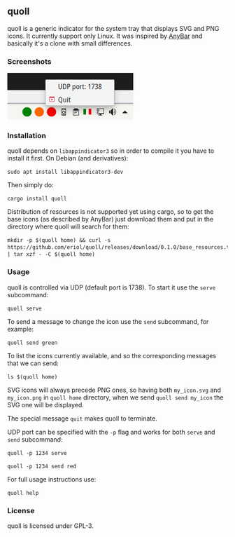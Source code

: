 quoll
-----

quoll is a generic indicator for the system tray that displays SVG and PNG
icons. It currently support only Linux.
It was inspired by [AnyBar](https://github.com/tonsky/AnyBar) and basically it's
a clone with small differences.

### Screenshots

![A screenshot of quoll](screenshots/quoll_20190518.png)

### Installation

quoll depends on `libappindicator3` so in order to compile it you have to
install it first.
On Debian (and derivatives):
```
sudo apt install libappindicator3-dev
```

Then simply do:

```
cargo install quoll
```

Distribution of resources is not supported yet using cargo, so to get the base
icons (as described by AnyBar) just download them and put in the directory
where quoll will search for them:

```
mkdir -p $(quoll home) && curl -s https://github.com/eriol/quoll/releases/download/0.1.0/base_resources.tar.gz | tar xzf - -C $(quoll home)
```

### Usage

quoll is controlled via UDP (default port is 1738). To start it use the `serve`
subcommand:

```
quoll serve
```

To send a message to change the icon use the `send` subcommand, for example:

```
quoll send green
```

To list the icons currently available, and so the corresponding messages that
we can send:

```
ls $(quoll home)
```

SVG icons will always precede PNG ones, so having both `my_icon.svg` and
`my_icon.png` in `quoll home` directory, when we send `quoll send my_icon` the
SVG one will be displayed.

The special message `quit` makes quoll to terminate.

UDP port can be specified with the `-p` flag and works for both `serve` and
`send` subcommand:
```
quoll -p 1234 serve
```

```
quoll -p 1234 send red
```

For full usage instructions use:

```
quoll help
```

### License

quoll is licensed under GPL-3.
